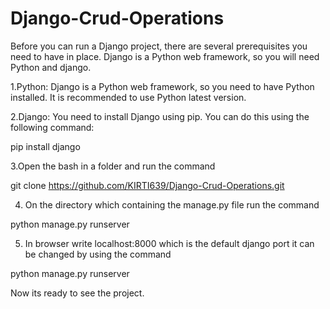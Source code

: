 # Django-Crud-Operations
Before you can run a Django project, there are several prerequisites you need to have in place. Django is a Python web framework, so you will need Python and django. 

1.Python: Django is a Python web framework, so you need to have Python installed. It is recommended to use Python latest version.

2.Django: You need to install Django using pip. You can do this using the following command:

  pip install django
  
3.Open the bash in a folder and run the command

 git clone https://github.com/KIRTI639/Django-Crud-Operations.git
 
4. On the directory which containing the manage.py file run the command
   
  python manage.py runserver

5. In browser write localhost:8000 which is the default django port it can be changed by using the command
   
  python manage.py runserver <write here any port number>
  
 Now its ready to see the project.
 
